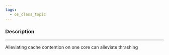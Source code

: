 ```yaml
---
tags:
  - os_class_topic
---
```

### Description
---
Alleviating cache contention on one core can alleviate thrashing 